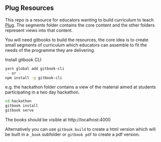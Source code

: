 ## Plug Resources

This repo is a resource for educators wanting to build curriculum to teach [Plug](https://www.plugblockchain.com). The segments folder contains the core content and the other folders represent views into that content.

You will need gitbooks to build the resources, the core idea is to create small segments of curriculum which educators can assemble to fit the needs of the programme they are delivering.

Install gitbook CLI

```sh
yarn global add gitbook-cli
 - or -
npm install -g gitbook-cli
```
e.g. the hackathon folder contains a view of the material aimed at students participating in a two day hackathon.

```sh
cd hackathon
gitbook install
gitbook serve
```

The books should be visible at http://localhost:4000

Alternatively you can use `gitbook build` to create a html version which will be built in a `_book` subfolder or `gitbook pdf` to create a pdf version.

